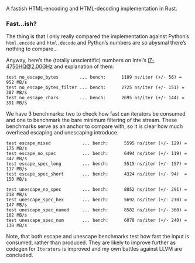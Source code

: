 A fastish HTML-encoding and HTML-decoding implementation in Rust.

### Fast…ish?

The thing is that I only really compared the implementation against Python’s `html.encode` and
`html.decode` and Python’s numbers are so abysmal there’s nothing to compare…

Anyway, here’s the (totally unscientific) numbers on Intel’s i7-4750HQ@2.00GHz and explanation of
them:

```ignore
test no_escape_bytes        ... bench:      1109 ns/iter (+/- 56) = 952 MB/s
test no_escape_bytes_filter ... bench:      2725 ns/iter (+/- 151) = 387 MB/s
test no_escape_chars        ... bench:      2695 ns/iter (+/- 144) = 391 MB/s
```

We have 3 benchmarks: two to check how fast can iterators be consumed and one to benchmark the bare
minimum filtering of the stream. These benchmarks serve as an anchor to compare with, so it is
clear how much overhead escaping and unescaping introduce.

```ignore
test escape_mixed            ... bench:      5595 ns/iter (+/- 129) = 175 MB/s
test escape_no_spec          ... bench:      6494 ns/iter (+/- 119) = 347 MB/s
test escape_spec_long        ... bench:      5515 ns/iter (+/- 157) = 117 MB/s
test escape_spec_short       ... bench:      4324 ns/iter (+/- 94)  = 150 MB/s

test unescape_no_spec        ... bench:      8052 ns/iter (+/- 291) = 218 MB/s
test unescape_spec_hex       ... bench:      5692 ns/iter (+/- 230) = 147 MB/s
test unescape_spec_named     ... bench:      8582 ns/iter (+/- 360) = 102 MB/s
test unescape_spec_num       ... bench:      6078 ns/iter (+/- 240) = 138 MB/s
```

Note, that both escape and unescape benchmarks test how fast the input is consumed, rather than
produced. They are likely to improve further as codegen for `Iterator`s is improved and my own
battles against LLVM are concluded.
